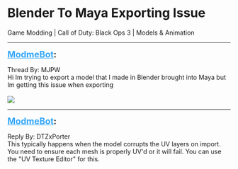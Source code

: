 # Blender To Maya Exporting Issue
Game Modding | Call of Duty: Black Ops 3 | Models & Animation

---
<strong style="font-size: 1.4em;"><span style="text-decoration: underline;text-decoration-color: #34a7f9;"><span style="color:#34a7f9;">ModmeBot</span></span>:</strong>

<p>Thread By: MJPW<br />Hi Im trying to export a model that I made in Blender brought into Maya but Im getting this issue when exporting<br /> <br /><img style="max-width: 500px;" src="https://i.gyazo.com/055f1cf876cfebd5c92bc15e03241731.png"></p>

---
<strong style="font-size: 1.4em;"><span style="text-decoration: underline;text-decoration-color: #34a7f9;"><span style="color:#34a7f9;">ModmeBot</span></span>:</strong>

<p>Reply By: DTZxPorter<br />This typically happens when the model corrupts the UV layers on import. You need to ensure each mesh is properly UV&#39;d or it will fail. You can use the &quot;UV Texture Editor&quot; for this.</p>
